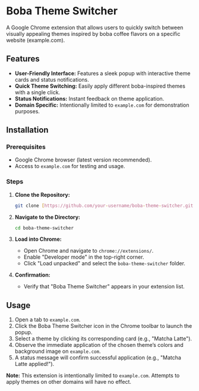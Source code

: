 # Boba Theme Switcher

A Google Chrome extension that allows users to quickly switch between visually appealing themes inspired by boba coffee flavors on a specific website (example.com).

## Features

* **User-Friendly Interface:** Features a sleek popup with interactive theme cards and status notifications.
* **Quick Theme Switching:** Easily apply different boba-inspired themes with a single click.
* **Status Notifications:** Instant feedback on theme application.
* **Domain Specific:** Intentionally limited to `example.com` for demonstration purposes.

## Installation

### Prerequisites

* Google Chrome browser (latest version recommended).
* Access to `example.com` for testing and usage.

### Steps

1.  **Clone the Repository:**

    ```bash
    git clone [https://github.com/your-username/boba-theme-switcher.git](https://github.com/your-username/boba-theme-switcher.git)
    ```

2.  **Navigate to the Directory:**

    ```bash
    cd boba-theme-switcher
    ```

3.  **Load into Chrome:**

    * Open Chrome and navigate to `chrome://extensions/`.
    * Enable "Developer mode" in the top-right corner.
    * Click "Load unpacked" and select the `boba-theme-switcher` folder.

4.  **Confirmation:**

    * Verify that "Boba Theme Switcher" appears in your extension list.

## Usage

1.  Open a tab to `example.com`.
2.  Click the Boba Theme Switcher icon in the Chrome toolbar to launch the popup.
3.  Select a theme by clicking its corresponding card (e.g., "Matcha Latte").
4.  Observe the immediate application of the chosen theme’s colors and background image on `example.com`.
5.  A status message will confirm successful application (e.g., "Matcha Latte applied!").

**Note:** This extension is intentionally limited to `example.com`. Attempts to apply themes on other domains will have no effect.
